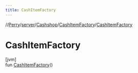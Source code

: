 ```yaml
---
title: CashItemFactory
---
```

//[Perry](../../../../index.html)/[server](../../index.html)/[Cashshop](../index.html)/[CashItemFactory](index.html)/[CashItemFactory](-cash-item-factory.html)



# CashItemFactory



[jvm]\
fun [CashItemFactory](-cash-item-factory.html)()




